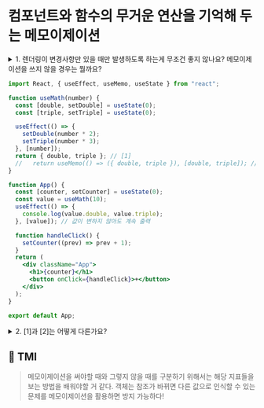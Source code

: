 # 컴포넌트와 함수의 무거운 연산을 기억해 두는 메모이제이션

<details>

<summary> 1. 렌더링이 변경사항만 있을 때만 발생하도록 하는게 무조건 좋지 않나요? 메모이제이션을 쓰지 않을 경우는 뭘까요? </summary>

```
메모이제이션을 무분별하게 사용하는 것은 오히려 독이 될 수 있습니다.
예를 들어 간단한 연산을 하는 경우에는 해당 연산결과를
자바스크립트 메모리 어딘가에 저장하고, 가져오는 것보다
연산을 다시 실행하는 것이 효율적일 수 있습니다.

이와 같이 이전 결과물을 저장하고 다시 가져오는 비용을 무시하고
무조건 메모이제이션을 하는 경우에는 premature optimization (섣부른 최적화)라고 합니다.

반면, 무거운 연산, 혹은 컴포넌트 렌더링이 자주 발생하고, 자식 컴포넌트가
많은 경우라면 memo나 다른 메모이제이션을 사용하는 것이 좋습니다.

(memo)
메모이제이션             안하는 비용                  안하는 비용
               1. 렌더링 비용                1. 연산 결과를 기억하는 비용
               2. 컴포넌트 내부의 복잡한        2. 기억해뒀던 연산결과를
                  로직 재실행                   다시 가져오는 비용
               3. 1과 2가 모든 자식 컴포넌
               트에 발생
               4. 이전 트리와 새로운 트리
               비교

useCallback과 useMemo을 사용할 경우               안하는 비용

- 의존성 배열을 비교하고                        - 함수를 매번 재생성
필요에 따라 값 재계산                          - 모든 객체도 재생성되므로
                                            참조가 달라지므로
                                            이 값을 다시 쓰는 경우
                                            변경된 참조로 인해 문제가
                                            발생 가능
```

</details>

```jsx
import React, { useEffect, useMemo, useState } from "react";

function useMath(number) {
  const [double, setDouble] = useState(0);
  const [triple, setTriple] = useState(0);

  useEffect(() => {
    setDouble(number * 2);
    setTriple(number * 3);
  }, [number]);
  return { double, triple }; // [1]
  //   return useMemo(() => ({ double, triple }), [double, triple]); //[2]
}

function App() {
  const [counter, setCounter] = useState(0);
  const value = useMath(10);
  useEffect(() => {
    console.log(value.double, value.triple);
  }, [value]); // 값이 변하지 않아도 계속 출력

  function handleClick() {
    setCounter((prev) => prev + 1);
  }
  return (
    <div className="App">
      <h1>{counter}</h1>
      <button onClick={handleClick}>+</button>
    </div>
  );
}

export default App;
```

<details>

<summary> 2. [1]과 [2]는 어떻게 다른가요? </summary>

```
+ 버튼을 클릭하면 number가 변경되니 않아도
USEEffect의 value.double, value.tropeㅇ이 계속 출력됩니다.

이는 함수 컴포넌트인 App이 호출되면서 useMath가 새롭게 계속 호출되어
객체 내부의 값은 같지만 참조가 변경되기 때문에 발생합니다.
[2]와 같이 useMemo로 값을 감싸주면 같은 결과물을 가지므로 고정값이
App에서도 쓰입니다.

```

</details>

## 💭 TMI

> 메모이제이션을 써야할 때와 그렇지 않을 때를 구분하기 위해서는 해당 지표들을 보는 방법을 배워야할 거 같다.
> 객체는 참조가 바뀌면 다른 값으로 인식할 수 있는 문제를 메모이제이션을 활용하면 방지 가능하다!
